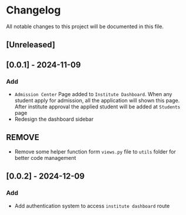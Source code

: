 # Changelog

All notable changes to this project will be documented in this file.

## [Unreleased]

## [0.0.1] - 2024-11-09
### Add
- `Admission Center` Page added to `Institute Dashboard`. When any student apply for admission, all the application will shown this page. After institute approval the applied student will be added at `Students` page
- Redesign the dashboard sidebar

## REMOVE
- Remove some helper function form `views.py` file to `utils` folder for better code management

## [0.0.2] - 2024-12-09

### Add
- Add authentication system to access `institute dashboard` route 